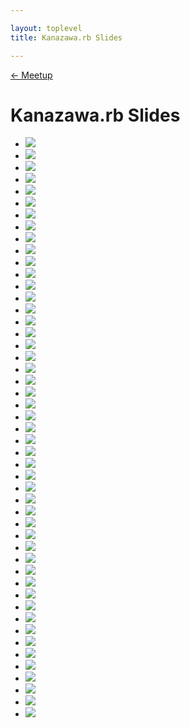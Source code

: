 ```yaml
---

layout: toplevel
title: Kanazawa.rb Slides

---
```


[<- Meetup](./)

Kanazawa.rb Slides
==================
<ul class="slides">
  <li data-date="2009-11-02">
    <a target="_blank" href="http://www.slideshare.net/takot/ruby-2403320">
      <img src="http://image.slidesharecdn.com/ruby-091102093045-phpapp02/95/slide-1-728.jpg?cb=1257175884" />
    </a>
  </li>
  <li data-date="2014-06-21">
    <a target="_blank" href="http://www.slideshare.net/yizawa/ghissue">
      <img src="http://image.slidesharecdn.com/ghissue-140621023950-phpapp02/95/slide-1-638.jpg?cb=1403336492" />
    </a>
  </li>
  <li data-date="2014-06-21">
    <a target="_blank" href="http://www.slideshare.net/pharaohkj/basic-knowledge-of-3d">
      <img src="http://image.slidesharecdn.com/basic3dknowledge-140621022626-phpapp02/95/slide-1-638.jpg?cb=1403335693" />
    </a>
  </li>
  <li data-date="2014-06-21">
    <a target="_blank" href="https://speakerdeck.com/keiko713/heroku101-kanazawa">
      <img src="https://speakerd.s3.amazonaws.com/presentations/4f286740db430131fd3a768f64fa20bc/slide_0.jpg" />
    </a>
  </li>
  <li data-date="2014-05-17">
    <a target="_blank" href="http://www.slideshare.net/pharaohkj/ss-34794458">
      <img src="http://image.slidesharecdn.com/random-140517024540-phpapp02/95/slide-1-638.jpg?cb=1400312828" />
    </a>
  </li>
  <li data-date="2014-05-17">
    <a target="_blank" href="https://speakerdeck.com/libero_18/toaruinhuraensiniafalsekai-fa-huan-jing">
      <img src="https://speakerd.s3.amazonaws.com/presentations/d694fe60bfbb01316cad3a6416977627/slide_0.jpg" />
    </a>
  </li>
  <li data-date="2014-05-17">
    <a target="_blank" href="http://www.slideshare.net/yizawa/log-mode">
      <img src="http://image.slidesharecdn.com/log-mode-140517003152-phpapp01/95/slide-1-638.jpg?cb=1400304818" />
    </a>
  </li>
  <li data-date="2014-05-17">
    <a target="_blank" href="http://www.slideshare.net/tomokazu/atomio-quick-script">
      <img src="http://image.slidesharecdn.com/kanazawarb21-140517064618-phpapp02/95/slide-1-638.jpg?cb=1400327324" />
    </a>
  </li>
  <li data-date="2014-04-19">
    <a target="_blank" href="http://www.slideshare.net/pharaohkj/heartbleed-33703988?ref=http%3A%2F%2Fwww.slideshare.net%2Fpharaohkj">
      <img src="http://image.slidesharecdn.com/heartbleed-140419020216-phpapp01/95/slide-1-638.jpg?cb=1397890975" />
    </a>
  </li>
  <li data-date="2014-04-19">
    <a target="_blank" href="http://www.slideshare.net/yizawa/octopress">
      <img src="http://image.slidesharecdn.com/octopress-140419001857-phpapp01/95/slide-1-638.jpg?cb=1397885202" />
    </a>
  </li>
  <li data-date="2014-03-15">
    <a target="_blank" href="http://www.slideshare.net/pharaohkj/ss-32339680">
      <img src="http://image.slidesharecdn.com/random-140315014955-phpapp02/95/slide-1-638.jpg?cb=1394866376" />
    </a>
  </li>
  <li data-date="2014-03-15">
    <a target="_blank" href="http://www.slideshare.net/yizawa/rubyffi">
      <img src="http://image.slidesharecdn.com/ffi-140315012934-phpapp01/95/slide-1-638.jpg?cb=1394865070" />
    </a>
  </li>
  <li data-date="2014-02-27">
    <a target="_blank" href="http://www.slideshare.net/yotaichino/ss-31714725">
      <img src="http://image.slidesharecdn.com/random-140227063954-phpapp02/95/slide-1-638.jpg?cb=1393504960" />
    </a>
  </li>
  <li data-date="2014-02-15">
    <a target="_blank" href="http://www.slideshare.net/MakotoTakebayashi1/not-ruby">
      <img src="http://image.slidesharecdn.com/201402meetup18-140215012808-phpapp02/95/slide-1-638.jpg?cb=1392449376" />
    </a>
  </li>
  <li data-date="2014-02-15">
    <a target="_blank" href="https://speakerdeck.com/kkabetani/kanazawa-dot-rb-slides">
      <img src="https://speakerd.s3.amazonaws.com/presentations/5aa8d82078ff013188c26efb74ab2287/slide_0.jpg" />
    </a>
  </li>
  <li data-date="2014-02-15">
    <a target="_blank" href="https://speakerdeck.com/hi104/emberjs-dot-comfalseroutingfalsedemowojian-you">
      <img src="https://speakerd.s3.amazonaws.com/presentations/7bf80930790d013188c26efb74ab2287/slide_0.jpg" />
    </a>
  </li>
  <li data-date="2014-02-15">
    <a target="_blank" href="http://www.slideshare.net/cottondesu/ss-31242666">
      <img src="http://image.slidesharecdn.com/random-140215095920-phpapp02/95/slide-1-638.jpg?cb=1392480306" />
    </a>
  </li>
  <li data-date="2014-02-15">
    <a target="_blank" href="http://www.slideshare.net/tomokazu/textobjects-vims-elegant-function">
      <img src="http://image.slidesharecdn.com/kanazawarb18-140215061858-phpapp02/95/slide-1-638.jpg?cb=1392466867" />
    </a>
  </li>
  <li data-date="2014-02-15">
    <a target="_blank" href="http://www.slideshare.net/takumimurano505/lombok-java">
      <img src="http://image.slidesharecdn.com/lombokjava-140215010446-phpapp01/95/slide-1-638.jpg?cb=1392448059" />
    </a>
  </li>
  <li data-date="2014-02-15">
    <a target="_blank" href="http://www.slideshare.net/yizawa/ntp-ampattack">
      <img src="http://image.slidesharecdn.com/ntp-amp-attack-140215011108-phpapp01/95/slide-1-638.jpg?cb=1392448319" />
    </a>
  </li>
  <li data-date="2014-02-15">
    <a target="_blank" href="https://speakerdeck.com/wtnabe/re-awk">
      <img src="https://speakerd.s3.amazonaws.com/presentations/d1585d20783201315a201214273280ab/slide_0.jpg" />
    </a>
  </li>
  <li data-date="2014-02-15">
    <a target="_blank" href="https://speakerdeck.com/wtnabe/learned-in-the-past-helps-me">
      <img src="https://speakerd.s3.amazonaws.com/presentations/3b1bc6407834013117e47a3d3f60dcf4/slide_0.jpg" />
    </a>
  </li>
  <li data-date="2013-11-23">
    <a target="_blank" href="http://www.slideshare.net/yotaichino/web2py4beginner">
      <img src="http://image.slidesharecdn.com/web2py4beginner-131123012714-phpapp02/95/slide-1-638.jpg?cb=1385191848" />
    </a>
  </li>
  <li data-date="2013-11-23">
    <a target="_blank" href="https://speakerdeck.com/wtnabe/learning-rubys-dynamism-with-rails">
      <img src="https://speakerd.s3.amazonaws.com/presentations/f0954410380d013196a71a9d6806e3ee/slide_0.jpg" />
    </a>
  </li>
  <li data-date="2013-11-23">
    <a target="_blank" href="http://www.slideshare.net/yizawa/getting-started-with-ror4-bs3">
      <img src="http://image.slidesharecdn.com/gettingstargedwithror4bs3-131122234806-phpapp02/95/slide-1-638.jpg?cb=1385185780" />
    </a>
  </li>
  <li data-date="2013-10-20">
    <a target="_blank" href="http://www.slideshare.net/yizawa/ss-27372185">
      <img src="http://image.slidesharecdn.com/random-131019230839-phpapp01/95/slide-1-638.jpg?cb=1382242185" />
    </a>
  </li>
  <li data-date="2013-10-19">
    <a target="_blank" href="https://speakerdeck.com/wtnabe/testing-framework-intro">
      <img src="https://speakerd.s3.amazonaws.com/presentations/feb0ab501b880131be877a49242921bf/slide_0.jpg" />
    </a>
  </li>
  <li data-date="2013-10-19">
    <a target="_blank" href="https://speakerdeck.com/kkabetani/rspechazimemasita">
      <img src="https://speakerd.s3.amazonaws.com/presentations/61df93b01b87013142011a0358ec46ef/slide_0.jpg" />
    </a>
  </li>
  <li data-date="2013-10-19">
    <a target="_blank" href="https://speakerdeck.com/wtnabe/ordinary-practices">
      <img src="https://speakerd.s3.amazonaws.com/presentations/46a789201ba50131a9d202993f0ac9bb/slide_0.jpg" />
    </a>
  </li>
  <li data-date="2013-09-28">
    <a target="_blank" href="https://speakerdeck.com/wtnabe/search-and-destroy-in-ruby">
      <img src="https://speakerd.s3.amazonaws.com/presentations/7f558fe00ae20131d1e476d27cbbb36b/slide_0.jpg" />
    </a>
  </li>
  <li data-date="2013-08-25">
    <a target="_blank" href="http://www.slideshare.net/tomokazu/kanazawa-rb-12pub">
      <img src="http://image.slidesharecdn.com/kanazawarb12pub-130824210857-phpapp01/95/slide-1-638.jpg?cb=1379469008" />
    </a>
  </li>
  <li data-date="2013-08-24">
    <a target="_blank" href="http://www.slideshare.net/rch850/capify-all">
      <img src="http://image.slidesharecdn.com/capifyall-130824004103-phpapp02/95/slide-1-638.jpg?cb=1377322954" />
    </a>
  </li>
  <li data-date="2013-08-24">
    <a target="_blank" href="https://speakerdeck.com/shirokuro331/hello-docpad">
      <img src="https://speakerd.s3.amazonaws.com/presentations/0370c280eec70130026236a0670cc949/slide_0.jpg" />
    </a>
  </li>
  <li data-date="2013-08-24">
    <a target="_blank" href="http://www.slideshare.net/yizawa/rubydsl-25541986">
      <img src="http://image.slidesharecdn.com/dsl-130823235114-phpapp01/95/slide-1-638.jpg?cb=1377319918" />
    </a>
  </li>
  <li data-date="2013-06-16">
    <a target="_blank" href="http://www.slideshare.net/cottondesu/git-23054387">
      <img src="http://image.slidesharecdn.com/git-130616015346-phpapp02/95/slide-1-638.jpg?cb=1371648102" />
    </a>
  </li>
  <li data-date="2013-06-16">
    <a target="_blank" href="http://www.slideshare.net/tomokazu/githubs-hub">
      <img src="http://image.slidesharecdn.com/kanazawarb101-130615193705-phpapp02/95/slide-1-638.jpg?cb=1371398559" />
    </a>
  </li>
  <li data-date="2013-06-16">
    <a target="_blank" href="http://www.slideshare.net/tomokazu/kanazawa-rb-102">
      <img src="http://image.slidesharecdn.com/kanazawarb102-130615193942-phpapp02/95/slide-1-638.jpg?cb=1371343268" />
    </a>
  </li>
  <li data-date="2013-05-25">
    <a target="_blank" href="http://www.slideshare.net/yizawa/pow-21874326">
      <img src="http://image.slidesharecdn.com/pow-130525005539-phpapp02/95/slide-1-638.jpg?cb=1369461379" />
    </a>
  </li>
  <li data-date="2013-04-20">
    <a target="_blank" href="http://www.slideshare.net/yizawa/rvm-server">
      <img src="http://image.slidesharecdn.com/rvm-server-130420022229-phpapp02/95/slide-1-638.jpg?cb=1366442747" />
    </a>
  </li>
  <li data-date="2013-03-31">
    <a target="_blank" href="http://www.slideshare.net/yizawa/try-17934332">
      <img src="http://image.slidesharecdn.com/try-130330221243-phpapp02/95/slide-1-638.jpg?cb=1364699602" />
    </a>
  </li>
  <li data-date="2013-03-31">
    <a target="_blank" href="http://www.slideshare.net/okamototakuyasr2/meetup-7lt1">
      <img src="http://image.slidesharecdn.com/meetup-7-lt-1-130330221833-phpapp01/95/slide-1-638.jpg?cb=1364700060" />
    </a>
  </li>
  <li data-date="2013-03-30">
    <a target="_blank" href="http://www.slideshare.net/hiranabe/project-facilitation-at-kanazawarb">
      <img src="http://image.slidesharecdn.com/projectfacilitation20130330-kanazawa-rb-130330091655-phpapp02/95/slide-1-638.jpg?cb=1364653055" />
    </a>
  </li>
  <li data-date="2013-03-28">
    <a target="_blank" href="https://speakerdeck.com/kawaguti/so-agile-is-what">
      <img src="https://speakerd.s3.amazonaws.com/presentations/755170a07a1e0130222e12313809347f/slide_0.jpg" />
    </a>
  </li>
  <li data-date="2013-02-20">
    <a target="_blank" href="http://www.slideshare.net/IIJ_MOGOK/kanazawarb-slideshare">
      <img src="http://image.slidesharecdn.com/kanazawarb-slideshare-130219202417-phpapp02/95/slide-1-638.jpg?cb=1361338515" />
    </a>
  </li>
  <li data-date="2013-02-17">
    <a target="_blank" href="http://www.slideshare.net/KeisukeKita/sqale">
      <img src="http://image.slidesharecdn.com/sqale-130216203846-phpapp01/95/slide-1-638.jpg?cb=1361069743" />
    </a>
  </li>
  <li data-date="2013-02-17">
    <a target="_blank" href="http://www.slideshare.net/tomokazu/kanazawa-rb-06">
      <img src="http://image.slidesharecdn.com/kanazawarb06-130216195854-phpapp01/95/slide-1-638.jpg?cb=1361066894" />
    </a>
  </li>
  <li data-date="2012-08-19">
    <a target="_blank" href="https://speakerdeck.com/u/izawa/p/playing-with-jax">
      <img src="https://speakerd.s3.amazonaws.com/presentations/50304611edfca8000201146b/slide_0.jpg" />
    </a>
  </li>
  <li data-date="2012-08-18">
    <a target="_blank" href="https://speakerdeck.com/u/mitukiii/p/orefalse-ruby-huan-jing-wojian-ro-~-baribari~">
      <img src="https://speakerd.s3.amazonaws.com/presentations/502f3e2c9a533c000201ed43/slide_0.jpg" />
    </a>
  </li>
  <li data-date="2012-08-18">
    <a target="_blank" href="https://speakerdeck.com/u/wtnabe/p/beginning-ruby-with-markdown-and-more">
      <img src="https://speakerd.s3.amazonaws.com/presentations/502f05d721ffdc0002015658/slide_0.jpg" />
    </a>
  </li>
</ul>
